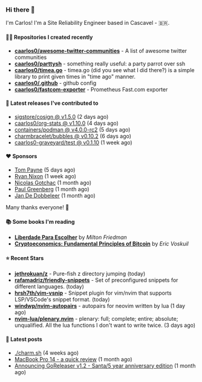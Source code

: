 ### Hi there 👋

I'm Carlos! I'm a Site Reliability Engineer based in Cascavel - 🇧🇷.

#### 👨‍💻 Repositories I created recently
- **[caarlos0/awesome-twitter-communities](https://github.com/caarlos0/awesome-twitter-communities)** - A list of awesome twitter communities
- **[caarlos0/parttysh](https://github.com/caarlos0/parttysh)** - something really useful: a party parrot over ssh
- **[caarlos0/timea.go](https://github.com/caarlos0/timea.go)** - timea.go (did you see what I did there?) is a simple library to print given times in &#34;time ago&#34; manner.
- **[caarlos0/.github](https://github.com/caarlos0/.github)** - github config
- **[caarlos0/fastcom-exporter](https://github.com/caarlos0/fastcom-exporter)** - Prometheus Fast.com exporter

#### 🚀 Latest releases I've contributed to


- [sigstore/cosign @ v1.5.0](https://github.com/sigstore/cosign/releases/tag/v1.5.0) (2 days ago)
- [caarlos0/org-stats @ v1.10.0](https://github.com/caarlos0/org-stats/releases/tag/v1.10.0) (4 days ago)
- [containers/podman @ v4.0.0-rc2](https://github.com/containers/podman/releases/tag/v4.0.0-rc2) (5 days ago)
- [charmbracelet/bubbles @ v0.10.2](https://github.com/charmbracelet/bubbles/releases/tag/v0.10.2) (6 days ago)
- [caarlos0-graveyard/test @ v0.1.10](https://github.com/caarlos0-graveyard/test/releases/tag/v0.1.10) (1 week ago)

#### ❤️ Sponsors
- [Tom Payne](https://github.com/twpayne) (5 days ago)
- [Ryan Nixon](https://github.com/taiidani) (1 week ago)
- [Nicolas Gotchac](https://github.com/ngotchac) (1 month ago)
- [Paul Greenberg](https://github.com/greenpau) (1 month ago)
- [Jan De Dobbeleer](https://github.com/JanDeDobbeleer) (1 month ago)

Many thanks everyone! 🙏

#### 📚 Some books I'm reading
- **[Liberdade Para Escolher](https://www.goodreads.com/book/show/17238591-liberdade-para-escolher)** by _Milton Friedman_
- **[Cryptoeconomics: Fundamental Principles of Bitcoin](https://www.goodreads.com/book/show/56919322-cryptoeconomics)** by _Eric Voskuil_

#### ⭐ Recent Stars


- **[jethrokuan/z](https://github.com/jethrokuan/z)** - Pure-fish z directory jumping (today)
- **[rafamadriz/friendly-snippets](https://github.com/rafamadriz/friendly-snippets)** - Set of preconfigured snippets for different languages.  (today)
- **[hrsh7th/vim-vsnip](https://github.com/hrsh7th/vim-vsnip)** - Snippet plugin for vim/nvim that supports LSP/VSCode&#39;s snippet format. (today)
- **[windwp/nvim-autopairs](https://github.com/windwp/nvim-autopairs)** - autopairs for neovim written by lua (1 day ago)
- **[nvim-lua/plenary.nvim](https://github.com/nvim-lua/plenary.nvim)** - plenary: full; complete; entire; absolute; unqualified. All the lua functions I don&#39;t want to write twice. (3 days ago)

#### 📄 Latest posts
- [./charm.sh](https://carlosbecker.com/posts/charm/) (4 weeks ago)
- [MacBook Pro 14 - a quick review](https://carlosbecker.com/posts/macbook-pro-14/) (1 month ago)
- [Announcing GoReleaser v1.2 - Santa/5 year anniversary edition](https://carlosbecker.com/posts/goreleaser-v1.2/) (1 month ago)

